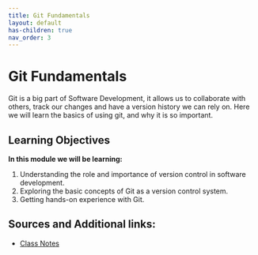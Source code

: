 ```yaml
---
title: Git Fundamentals
layout: default
has-children: true
nav_order: 3
---
```


# Git Fundamentals 
Git is a big part of Software Development, it allows us to collaborate with others, track our changes and have a version history we can rely on. Here we will learn the basics of using git, and why it is so important. 


## Learning Objectives
**In this module we will be learning:**
1. Understanding the role and importance of version control in software development.
2. Exploring the basic concepts of Git as a version control system.
3. Getting hands-on experience with Git.

## Sources and Additional links:

- [Class Notes](https://stungeye.github.io/Software-Development-And-Documentation-1/01-version-control-tools/index.html)



